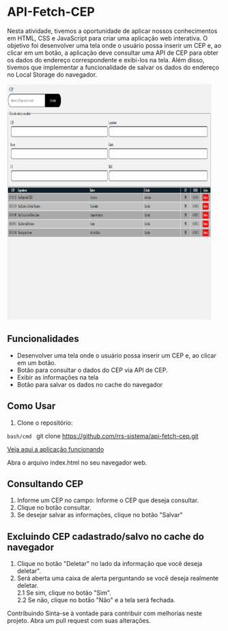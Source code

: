 # API-Fetch-CEP

Nesta atividade, tivemos a oportunidade de aplicar nossos conhecimentos em HTML, CSS e JavaScript para criar uma aplicação web interativa. 
O objetivo foi desenvolver uma tela onde o usuário possa inserir um CEP e, ao clicar em um botão, 
a aplicação deve consultar uma API de CEP para obter os dados do endereço correspondente e exibi-los na tela. Além disso, 
tivemos que implementar a funcionalidade de salvar os dados do endereço no Local Storage do navegador.

<img src="./src/assets/img/tela-principal.png" width="95%" height="550">


## Funcionalidades

- Desenvolver uma tela onde o usuário possa inserir um CEP e, ao clicar em um botão.
- Botão para consultar o dados do CEP via API de CEP.
- Exibir as informações na tela
- Botão para salvar os dados no cache do navegador

## Como Usar

1. Clone o repositório:

```bash/cmd ```
git clone https://github.com/rrs-sistema/api-fetch-cep.git
 
<a href="https://rrs-sistema.github.io/api-fetch-cep/" target="_blank">Veja aqui a aplicação funcionando</a>

Abra o arquivo index.html no seu navegador web.

## Consultando CEP

1. Informe um CEP no campo: Informe o CEP que deseja consultar.
2. Clique no botão consultar.
3. Se desejar salvar as informações, clique no botão "Salvar"

## Excluindo CEP cadastrado/salvo no cache do navegador
1. Clique no botão "Deletar" no lado da informação que você deseja deletar".
2. Será aberta uma caixa de alerta perguntando se você deseja realmente deletar.<br/>
   2.1 Se sim, clique no botão "Sim".<br/>
   2.2 Se não, clique no botão "Não" e a tela será fechada.<br/>


Contribuindo
Sinta-se à vontade para contribuir com melhorias neste projeto. Abra um pull request com suas alterações.



